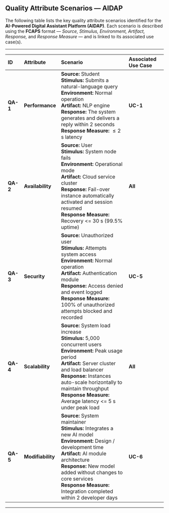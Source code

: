 ## Quality Attribute Scenarios — AIDAP

The following table lists the key quality attribute scenarios identified for the **AI-Powered Digital Assistant Platform (AIDAP)**. Each scenario is described using the **FCAPS** format — *Source, Stimulus, Environment, Artifact, Response,* and *Response Measure* — and is linked to its associated use case(s).

---

| **ID** | **Attribute** | **Scenario** | **Associated Use Case** |
|:-------|:---------------|:--------------|:-------------------------|
| **QA-1** | **Performance** | **Source:** Student<br>**Stimulus:** Submits a natural-language query<br>**Environment:** Normal operation<br>**Artifact:** NLP engine<br>**Response:** The system generates and delivers a reply within 2 seconds<br>**Response Measure:** $\leq 2$ s latency | **UC-1** |
| **QA-2** | **Availability** | **Source:** User<br>**Stimulus:** System node fails<br>**Environment:** Operational mode<br>**Artifact:** Cloud service cluster<br>**Response:** Fail-over instance automatically activated and session resumed<br>**Response Measure:** Recovery <= 30 s (99.5% uptime) | **All** |
| **QA-3** | **Security** | **Source:** Unauthorized user<br>**Stimulus:** Attempts system access<br>**Environment:** Normal operation<br>**Artifact:** Authentication module<br>**Response:** Access denied and event logged<br>**Response Measure:** 100% of unauthorized attempts blocked and recorded | **UC-5** |
| **QA-4** | **Scalability** | **Source:** System load increase<br>**Stimulus:** 5,000 concurrent users<br>**Environment:** Peak usage period<br>**Artifact:** Server cluster and load balancer<br>**Response:** Instances auto-scale horizontally to maintain throughput<br>**Response Measure:** Average latency <= 5 s under peak load | **All** |
| **QA-5** | **Modifiability** | **Source:** System maintainer<br>**Stimulus:** Integrates a new AI model<br>**Environment:** Design / development time<br>**Artifact:** AI module architecture<br>**Response:** New model added without changes to core services<br>**Response Measure:** Integration completed within 2 developer days | **UC-6** |

---
